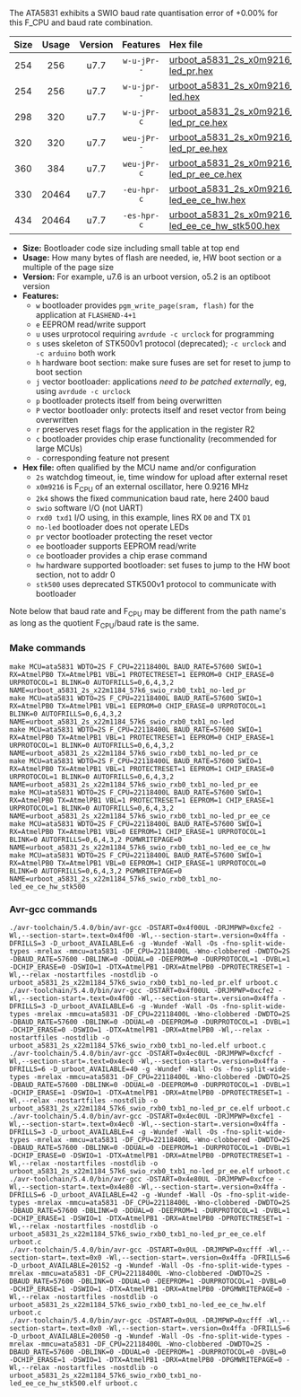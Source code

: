 The ATA5831 exhibits a SWIO baud rate quantisation error of +0.00% for this F_CPU and baud rate combination.

|Size|Usage|Version|Features|Hex file|
|:-:|:-:|:-:|:-:|:--|
|254|256|u7.7|`w-u-jPr--`|[urboot_a5831_2s_x0m9216_2k4_swio_rxb0_txb1_no-led_pr.hex](https://raw.githubusercontent.com/stefanrueger/urboot.hex/main/mcus/ata5831/watchdog_2_s/external_oscillator/+0m921600_hz/+++2k4_baud/swio_rxb0_txb1/no-led/urboot_a5831_2s_x0m9216_2k4_swio_rxb0_txb1_no-led_pr.hex)|
|254|256|u7.7|`w-u-jpr--`|[urboot_a5831_2s_x0m9216_2k4_swio_rxb0_txb1_no-led.hex](https://raw.githubusercontent.com/stefanrueger/urboot.hex/main/mcus/ata5831/watchdog_2_s/external_oscillator/+0m921600_hz/+++2k4_baud/swio_rxb0_txb1/no-led/urboot_a5831_2s_x0m9216_2k4_swio_rxb0_txb1_no-led.hex)|
|298|320|u7.7|`w-u-jPr-c`|[urboot_a5831_2s_x0m9216_2k4_swio_rxb0_txb1_no-led_pr_ce.hex](https://raw.githubusercontent.com/stefanrueger/urboot.hex/main/mcus/ata5831/watchdog_2_s/external_oscillator/+0m921600_hz/+++2k4_baud/swio_rxb0_txb1/no-led/urboot_a5831_2s_x0m9216_2k4_swio_rxb0_txb1_no-led_pr_ce.hex)|
|320|320|u7.7|`weu-jPr--`|[urboot_a5831_2s_x0m9216_2k4_swio_rxb0_txb1_no-led_pr_ee.hex](https://raw.githubusercontent.com/stefanrueger/urboot.hex/main/mcus/ata5831/watchdog_2_s/external_oscillator/+0m921600_hz/+++2k4_baud/swio_rxb0_txb1/no-led/urboot_a5831_2s_x0m9216_2k4_swio_rxb0_txb1_no-led_pr_ee.hex)|
|360|384|u7.7|`weu-jPr-c`|[urboot_a5831_2s_x0m9216_2k4_swio_rxb0_txb1_no-led_pr_ee_ce.hex](https://raw.githubusercontent.com/stefanrueger/urboot.hex/main/mcus/ata5831/watchdog_2_s/external_oscillator/+0m921600_hz/+++2k4_baud/swio_rxb0_txb1/no-led/urboot_a5831_2s_x0m9216_2k4_swio_rxb0_txb1_no-led_pr_ee_ce.hex)|
|330|20464|u7.7|`-eu-hpr-c`|[urboot_a5831_2s_x0m9216_2k4_swio_rxb0_txb1_no-led_ee_ce_hw.hex](https://raw.githubusercontent.com/stefanrueger/urboot.hex/main/mcus/ata5831/watchdog_2_s/external_oscillator/+0m921600_hz/+++2k4_baud/swio_rxb0_txb1/no-led/urboot_a5831_2s_x0m9216_2k4_swio_rxb0_txb1_no-led_ee_ce_hw.hex)|
|434|20464|u7.7|`-es-hpr-c`|[urboot_a5831_2s_x0m9216_2k4_swio_rxb0_txb1_no-led_ee_ce_hw_stk500.hex](https://raw.githubusercontent.com/stefanrueger/urboot.hex/main/mcus/ata5831/watchdog_2_s/external_oscillator/+0m921600_hz/+++2k4_baud/swio_rxb0_txb1/no-led/urboot_a5831_2s_x0m9216_2k4_swio_rxb0_txb1_no-led_ee_ce_hw_stk500.hex)|

- **Size:** Bootloader code size including small table at top end
- **Usage:** How many bytes of flash are needed, ie, HW boot section or a multiple of the page size
- **Version:** For example, u7.6 is an urboot version, o5.2 is an optiboot version
- **Features:**
  + `w` bootloader provides `pgm_write_page(sram, flash)` for the application at `FLASHEND-4+1`
  + `e` EEPROM read/write support
  + `u` uses urprotocol requiring `avrdude -c urclock` for programming
  + `s` uses skeleton of STK500v1 protocol (deprecated); `-c urclock` and `-c arduino` both work
  + `h` hardware boot section: make sure fuses are set for reset to jump to boot section
  + `j` vector bootloader: applications *need to be patched externally*, eg, using `avrdude -c urclock`
  + `p` bootloader protects itself from being overwritten
  + `P` vector bootloader only: protects itself and reset vector from being overwritten
  + `r` preserves reset flags for the application in the register R2
  + `c` bootloader provides chip erase functionality (recommended for large MCUs)
  + `-` corresponding feature not present
- **Hex file:** often qualified by the MCU name and/or configuration
  + `2s` watchdog timeout, ie, time window for upload after external reset
  + `x0m9216` is F<sub>CPU</sub> of an external oscillator, here 0.9216 MHz
  + `2k4` shows the fixed communication baud rate, here 2400 baud
  + `swio` software I/O (not UART)
  + `rxd0 txd1` I/O using, in this example, lines RX `D0` and TX `D1`
  + `no-led` bootloader does not operate LEDs
  + `pr` vector bootloader protecting the reset vector
  + `ee` bootloader supports EEPROM read/write
  + `ce` bootloader provides a chip erase command
  + `hw` hardware supported bootloader: set fuses to jump to the HW boot section, not to addr 0
  + `stk500` uses deprecated STK500v1 protocol to communicate with bootloader


Note below that baud rate and F<sub>CPU</sub> may be different from the path name's as long as the quotient F<sub>CPU</sub>/baud rate is the same.

### Make commands
```
make MCU=ata5831 WDTO=2S F_CPU=22118400L BAUD_RATE=57600 SWIO=1 RX=AtmelPB0 TX=AtmelPB1 VBL=1 PROTECTRESET=1 EEPROM=0 CHIP_ERASE=0 URPROTOCOL=1 BLINK=0 AUTOFRILLS=0,6,4,3,2 NAME=urboot_a5831_2s_x22m1184_57k6_swio_rxb0_txb1_no-led_pr
make MCU=ata5831 WDTO=2S F_CPU=22118400L BAUD_RATE=57600 SWIO=1 RX=AtmelPB0 TX=AtmelPB1 VBL=1 EEPROM=0 CHIP_ERASE=0 URPROTOCOL=1 BLINK=0 AUTOFRILLS=0,6,4,3,2 NAME=urboot_a5831_2s_x22m1184_57k6_swio_rxb0_txb1_no-led
make MCU=ata5831 WDTO=2S F_CPU=22118400L BAUD_RATE=57600 SWIO=1 RX=AtmelPB0 TX=AtmelPB1 VBL=1 PROTECTRESET=1 EEPROM=0 CHIP_ERASE=1 URPROTOCOL=1 BLINK=0 AUTOFRILLS=0,6,4,3,2 NAME=urboot_a5831_2s_x22m1184_57k6_swio_rxb0_txb1_no-led_pr_ce
make MCU=ata5831 WDTO=2S F_CPU=22118400L BAUD_RATE=57600 SWIO=1 RX=AtmelPB0 TX=AtmelPB1 VBL=1 PROTECTRESET=1 EEPROM=1 CHIP_ERASE=0 URPROTOCOL=1 BLINK=0 AUTOFRILLS=0,6,4,3,2 NAME=urboot_a5831_2s_x22m1184_57k6_swio_rxb0_txb1_no-led_pr_ee
make MCU=ata5831 WDTO=2S F_CPU=22118400L BAUD_RATE=57600 SWIO=1 RX=AtmelPB0 TX=AtmelPB1 VBL=1 PROTECTRESET=1 EEPROM=1 CHIP_ERASE=1 URPROTOCOL=1 BLINK=0 AUTOFRILLS=0,6,4,3,2 NAME=urboot_a5831_2s_x22m1184_57k6_swio_rxb0_txb1_no-led_pr_ee_ce
make MCU=ata5831 WDTO=2S F_CPU=22118400L BAUD_RATE=57600 SWIO=1 RX=AtmelPB0 TX=AtmelPB1 VBL=0 EEPROM=1 CHIP_ERASE=1 URPROTOCOL=1 BLINK=0 AUTOFRILLS=0,6,4,3,2 PGMWRITEPAGE=0 NAME=urboot_a5831_2s_x22m1184_57k6_swio_rxb0_txb1_no-led_ee_ce_hw
make MCU=ata5831 WDTO=2S F_CPU=22118400L BAUD_RATE=57600 SWIO=1 RX=AtmelPB0 TX=AtmelPB1 VBL=0 EEPROM=1 CHIP_ERASE=1 URPROTOCOL=0 BLINK=0 AUTOFRILLS=0,6,4,3,2 PGMWRITEPAGE=0 NAME=urboot_a5831_2s_x22m1184_57k6_swio_rxb0_txb1_no-led_ee_ce_hw_stk500
```

### Avr-gcc commands
```
./avr-toolchain/5.4.0/bin/avr-gcc -DSTART=0x4f00UL -DRJMPWP=0xcfe2 -Wl,--section-start=.text=0x4f00 -Wl,--section-start=.version=0x4ffa -DFRILLS=3 -D_urboot_AVAILABLE=6 -g -Wundef -Wall -Os -fno-split-wide-types -mrelax -mmcu=ata5831 -DF_CPU=22118400L -Wno-clobbered -DWDTO=2S -DBAUD_RATE=57600 -DBLINK=0 -DDUAL=0 -DEEPROM=0 -DURPROTOCOL=1 -DVBL=1 -DCHIP_ERASE=0 -DSWIO=1 -DTX=AtmelPB1 -DRX=AtmelPB0 -DPROTECTRESET=1 -Wl,--relax -nostartfiles -nostdlib -o urboot_a5831_2s_x22m1184_57k6_swio_rxb0_txb1_no-led_pr.elf urboot.c
./avr-toolchain/5.4.0/bin/avr-gcc -DSTART=0x4f00UL -DRJMPWP=0xcfe2 -Wl,--section-start=.text=0x4f00 -Wl,--section-start=.version=0x4ffa -DFRILLS=3 -D_urboot_AVAILABLE=6 -g -Wundef -Wall -Os -fno-split-wide-types -mrelax -mmcu=ata5831 -DF_CPU=22118400L -Wno-clobbered -DWDTO=2S -DBAUD_RATE=57600 -DBLINK=0 -DDUAL=0 -DEEPROM=0 -DURPROTOCOL=1 -DVBL=1 -DCHIP_ERASE=0 -DSWIO=1 -DTX=AtmelPB1 -DRX=AtmelPB0 -Wl,--relax -nostartfiles -nostdlib -o urboot_a5831_2s_x22m1184_57k6_swio_rxb0_txb1_no-led.elf urboot.c
./avr-toolchain/5.4.0/bin/avr-gcc -DSTART=0x4ec0UL -DRJMPWP=0xcfcf -Wl,--section-start=.text=0x4ec0 -Wl,--section-start=.version=0x4ffa -DFRILLS=6 -D_urboot_AVAILABLE=40 -g -Wundef -Wall -Os -fno-split-wide-types -mrelax -mmcu=ata5831 -DF_CPU=22118400L -Wno-clobbered -DWDTO=2S -DBAUD_RATE=57600 -DBLINK=0 -DDUAL=0 -DEEPROM=0 -DURPROTOCOL=1 -DVBL=1 -DCHIP_ERASE=1 -DSWIO=1 -DTX=AtmelPB1 -DRX=AtmelPB0 -DPROTECTRESET=1 -Wl,--relax -nostartfiles -nostdlib -o urboot_a5831_2s_x22m1184_57k6_swio_rxb0_txb1_no-led_pr_ce.elf urboot.c
./avr-toolchain/5.4.0/bin/avr-gcc -DSTART=0x4ec0UL -DRJMPWP=0xcfe1 -Wl,--section-start=.text=0x4ec0 -Wl,--section-start=.version=0x4ffa -DFRILLS=3 -D_urboot_AVAILABLE=4 -g -Wundef -Wall -Os -fno-split-wide-types -mrelax -mmcu=ata5831 -DF_CPU=22118400L -Wno-clobbered -DWDTO=2S -DBAUD_RATE=57600 -DBLINK=0 -DDUAL=0 -DEEPROM=1 -DURPROTOCOL=1 -DVBL=1 -DCHIP_ERASE=0 -DSWIO=1 -DTX=AtmelPB1 -DRX=AtmelPB0 -DPROTECTRESET=1 -Wl,--relax -nostartfiles -nostdlib -o urboot_a5831_2s_x22m1184_57k6_swio_rxb0_txb1_no-led_pr_ee.elf urboot.c
./avr-toolchain/5.4.0/bin/avr-gcc -DSTART=0x4e80UL -DRJMPWP=0xcfce -Wl,--section-start=.text=0x4e80 -Wl,--section-start=.version=0x4ffa -DFRILLS=6 -D_urboot_AVAILABLE=42 -g -Wundef -Wall -Os -fno-split-wide-types -mrelax -mmcu=ata5831 -DF_CPU=22118400L -Wno-clobbered -DWDTO=2S -DBAUD_RATE=57600 -DBLINK=0 -DDUAL=0 -DEEPROM=1 -DURPROTOCOL=1 -DVBL=1 -DCHIP_ERASE=1 -DSWIO=1 -DTX=AtmelPB1 -DRX=AtmelPB0 -DPROTECTRESET=1 -Wl,--relax -nostartfiles -nostdlib -o urboot_a5831_2s_x22m1184_57k6_swio_rxb0_txb1_no-led_pr_ee_ce.elf urboot.c
./avr-toolchain/5.4.0/bin/avr-gcc -DSTART=0x0UL -DRJMPWP=0xcfff -Wl,--section-start=.text=0x0 -Wl,--section-start=.version=0x4ffa -DFRILLS=6 -D_urboot_AVAILABLE=20152 -g -Wundef -Wall -Os -fno-split-wide-types -mrelax -mmcu=ata5831 -DF_CPU=22118400L -Wno-clobbered -DWDTO=2S -DBAUD_RATE=57600 -DBLINK=0 -DDUAL=0 -DEEPROM=1 -DURPROTOCOL=1 -DVBL=0 -DCHIP_ERASE=1 -DSWIO=1 -DTX=AtmelPB1 -DRX=AtmelPB0 -DPGMWRITEPAGE=0 -Wl,--relax -nostartfiles -nostdlib -o urboot_a5831_2s_x22m1184_57k6_swio_rxb0_txb1_no-led_ee_ce_hw.elf urboot.c
./avr-toolchain/5.4.0/bin/avr-gcc -DSTART=0x0UL -DRJMPWP=0xcfff -Wl,--section-start=.text=0x0 -Wl,--section-start=.version=0x4ffa -DFRILLS=6 -D_urboot_AVAILABLE=20050 -g -Wundef -Wall -Os -fno-split-wide-types -mrelax -mmcu=ata5831 -DF_CPU=22118400L -Wno-clobbered -DWDTO=2S -DBAUD_RATE=57600 -DBLINK=0 -DDUAL=0 -DEEPROM=1 -DURPROTOCOL=0 -DVBL=0 -DCHIP_ERASE=1 -DSWIO=1 -DTX=AtmelPB1 -DRX=AtmelPB0 -DPGMWRITEPAGE=0 -Wl,--relax -nostartfiles -nostdlib -o urboot_a5831_2s_x22m1184_57k6_swio_rxb0_txb1_no-led_ee_ce_hw_stk500.elf urboot.c
```

